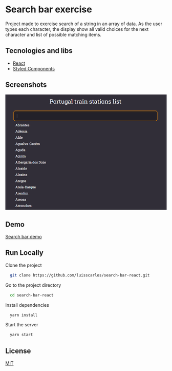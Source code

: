 
# Search bar exercise

Project made to exercise search of a string in an array of data. As the user types each character, the display show all valid choices for the next character and list of possible matching items.


## Tecnologies and libs

 - [React](https://reactjs.org/)
 - [Styled Components](https://styled-components.com/)


## Screenshots

![App Screenshot](.github/home.png)


## Demo

[Search bar demo](https://search-bar-react.vercel.app/)


## Run Locally

Clone the project

```bash
  git clone https://github.com/luisscarlos/search-bar-react.git
```

Go to the project directory

```bash
  cd search-bar-react
```

Install dependencies

```bash
  yarn install
```

Start the server

```bash
  yarn start
```


## License

[MIT](https://choosealicense.com/licenses/mit/)

